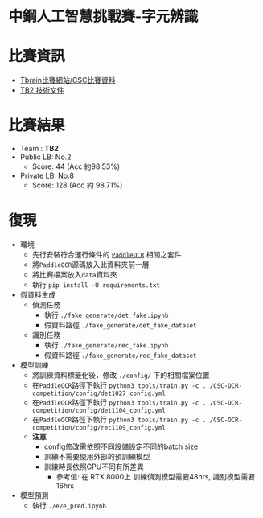 中鋼人工智慧挑戰賽-字元辨識
===

# 比賽資訊
* [Tbrain比賽網站/CSC比賽資料](https://tbrain.trendmicro.com.tw/Competitions/Details/17)
* [TB2 技術文件](https://github.com/yifor01/CSC-OCR-competition/tech.md)


# 比賽結果
* Team : **TB2**
* Public LB: No.2
    * Score: 44 (Acc 約98.53%)
* Private LB: No.8 
    * Score: 128 (Acc 約 98.71%)

# 復現
- 環境
    - 先行安裝符合運行條件的 [`PaddleOCR`](https://github.com/PaddlePaddle/PaddleOCR) 相關之套件
    - 將`PaddleOCR`源碼放入此資料夾前一層
    - 將比賽檔案放入`data`資料夾
    - 執行 `pip install -U requirements.txt`
- 假資料生成
    - 偵測任務
        - 執行 `./fake_generate/det_fake.ipynb`
        - 假資料路徑 `./fake_generate/det_fake_dataset`
    - 識別任務
        - 執行 `./fake_generate/rec_fake.ipynb`
        - 假資料路徑 `./fake_generate/rec_fake_dataset`
- 模型訓練
    - 將訓練資料標籤化後，修改 `./config/` 下的相關檔案位置
    - 在`PaddleOCR`路徑下執行 `python3 tools/train.py -c ../CSC-OCR-competition/config/det1027_config.yml`
    - 在`PaddleOCR`路徑下執行 `python3 tools/train.py -c ../CSC-OCR-competition/config/det1104_config.yml`
    - 在`PaddleOCR`路徑下執行 `python3 tools/train.py -c ../CSC-OCR-competition/config/rec1109_config.yml`
    - **注意**
        - config修改需依照不同設備設定不同的batch size
        - 訓練不需要使用外部的預訓練模型
        - 訓練時長依照GPU不同有所差異 
            - 參考值: 在 RTX 8000上 訓練偵測模型需要48hrs, 識別模型需要16hrs
- 模型預測
    - 執行 `./e2e_pred.ipynb`
